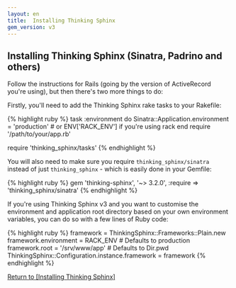 ```yaml
---
layout: en
title:  Installing Thinking Sphinx
gem_version: v3
---
```


## Installing Thinking Sphinx (Sinatra, Padrino and others)

Follow the instructions for Rails (going by the version of ActiveRecord you're using), but then there's two more things to do:

Firstly, you'll need to add the Thinking Sphinx rake tasks to your Rakefile:

{% highlight ruby %}
task :environment do
  Sinatra::Application.environment = 'production' # or ENV['RACK_ENV'] if you're using rack
end
require '/path/to/your/app.rb'

require 'thinking_sphinx/tasks'
{% endhighlight %}

You will also need to make sure you require `thinking_sphinx/sinatra` instead of just `thinking_sphinx` - which is easily done in your Gemfile:

{% highlight ruby %}
gem 'thinking-sphinx', '~> 3.2.0',
  :require => 'thinking_sphinx/sinatra'
{% endhighlight %}

If you're using Thinking Sphinx v3 and you want to customise the environment and application root directory based on your own environment variables, you can do so with a few lines of Ruby code:

{% highlight ruby %}
framework = ThinkingSphinx::Frameworks::Plain.new
framework.environment = RACK_ENV       # Defaults to production
framework.root        = '/srv/www/app' # Defaults to Dir.pwd
ThinkingSphinx::Configuration.instance.framework = framework
{% endhighlight %}

[Return to [Installing Thinking Sphinx]](/thinking-sphinx/installing_thinking_sphinx.html)
